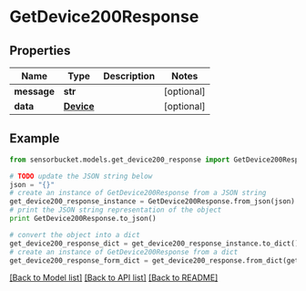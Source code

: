 # GetDevice200Response


## Properties

Name | Type | Description | Notes
------------ | ------------- | ------------- | -------------
**message** | **str** |  | [optional] 
**data** | [**Device**](Device.md) |  | [optional] 

## Example

```python
from sensorbucket.models.get_device200_response import GetDevice200Response

# TODO update the JSON string below
json = "{}"
# create an instance of GetDevice200Response from a JSON string
get_device200_response_instance = GetDevice200Response.from_json(json)
# print the JSON string representation of the object
print GetDevice200Response.to_json()

# convert the object into a dict
get_device200_response_dict = get_device200_response_instance.to_dict()
# create an instance of GetDevice200Response from a dict
get_device200_response_form_dict = get_device200_response.from_dict(get_device200_response_dict)
```
[[Back to Model list]](../README.md#documentation-for-models) [[Back to API list]](../README.md#documentation-for-api-endpoints) [[Back to README]](../README.md)


